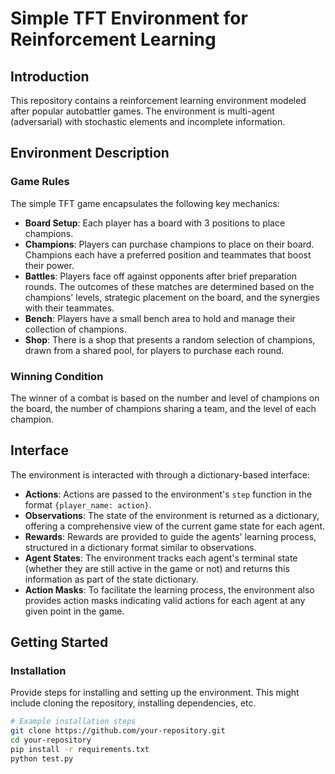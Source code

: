# Simple TFT Environment for Reinforcement Learning

## Introduction

This repository contains a reinforcement learning environment modeled after popular autobattler games. The environment is multi-agent (adversarial) with stochastic elements and incomplete information.

## Environment Description

### Game Rules

The simple TFT game encapsulates the following key mechanics:

- **Board Setup**: Each player has a board with 3 positions to place champions. 
- **Champions**: Players can purchase champions to place on their board. Champions each have a preferred position and teammates that boost their power.
- **Battles**: Players face off against opponents after brief preparation rounds. The outcomes of these matches are determined based on the champions' levels, strategic placement on the board, and the synergies with their teammates.
- **Bench**: Players have a small bench area to hold and manage their collection of champions.
- **Shop**: There is a shop that presents a random selection of champions, drawn from a shared pool, for players to purchase each round.

### Winning Condition

The winner of a combat is based on the number and level of champions on the board, the number of champions sharing a team, and the level of each champion.

## Interface

The environment is interacted with through a dictionary-based interface:

- **Actions**: Actions are passed to the environment's `step` function in the format `{player_name: action}`.
- **Observations**: The state of the environment is returned as a dictionary, offering a comprehensive view of the current game state for each agent.
- **Rewards**: Rewards are provided to guide the agents' learning process, structured in a dictionary format similar to observations.
- **Agent States**: The environment tracks each agent's terminal state (whether they are still active in the game or not) and returns this information as part of the state dictionary.
- **Action Masks**: To facilitate the learning process, the environment also provides action masks indicating valid actions for each agent at any given point in the game.

## Getting Started

### Installation

Provide steps for installing and setting up the environment. This might include cloning the repository, installing dependencies, etc.

```bash
# Example installation steps
git clone https://github.com/your-repository.git
cd your-repository
pip install -r requirements.txt
python test.py
